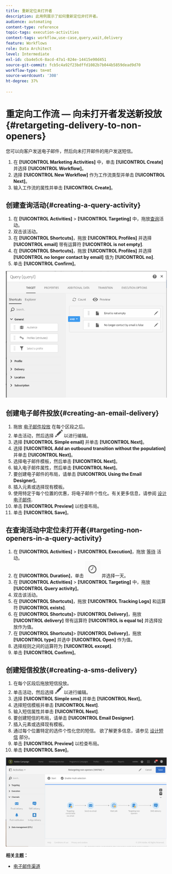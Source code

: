 ```yaml
---
title: 重新定位未打开者
description: 此用例展示了如何重新定位非打开者。
audience: automating
content-type: reference
topic-tags: execution-activities
context-tags: workflow,use-case,query,wait,delivery
feature: Workflows
role: Data Architect
level: Intermediate
exl-id: cba4e5c6-8acd-47a1-824e-14415e90d451
source-git-commit: fcb5c4a92f23bdffd1082b7b044b5859dead9d70
workflow-type: tm+mt
source-wordcount: '308'
ht-degree: 37%

---
```


# 重定向工作流 — 向未打开者发送新投放{#retargeting-delivery-to-non-openers}

您可以向客户发送电子邮件，然后向未打开邮件的用户发送短信。

1. 在 **[!UICONTROL Marketing Activities]** 中，单击 **[!UICONTROL Create]** 并选择 **[!UICONTROL Workflow]**。
1. 选择 **[!UICONTROL New Workflow]** 作为工作流类型并单击 **[!UICONTROL Next]**。
1. 输入工作流的属性并单击 **[!UICONTROL Create]**。

## 创建查询活动{#creating-a-query-activity}

1. 在 **[!UICONTROL Activities]** > **[!UICONTROL Targeting]** 中，拖放[查询](../../automating/using/query.md)活动。
1. 双击该活动。
1. 在 **[!UICONTROL Shortcuts]**，拖放 **[!UICONTROL Profiles]** 并选择 **[!UICONTROL email]** 带有运算符 **[!UICONTROL is not empty]**.
1. 在 **[!UICONTROL Shortcuts]**，拖放 **[!UICONTROL Profiles]** 并选择 **[!UICONTROL no longer contact by email]** 值为 **[!UICONTROL no]**.
1. 单击 **[!UICONTROL Confirm]**。

![](assets/wf-complement-query.png)

## 创建电子邮件投放{#creating-an-email-delivery}

1. 拖放 [电子邮件投放](../../automating/using/email-delivery.md) 在每个区段之后。
1. 单击活动，然后选择 ![](assets/edit_darkgrey-24px.png) 以进行编辑。
1. 选择 **[!UICONTROL Simple email]** 并单击 **[!UICONTROL Next]**。
1. 选择 **[!UICONTROL Add an outbound transition without the population]** 并单击 **[!UICONTROL Next]**。
1. 选择电子邮件模板，然后单击 **[!UICONTROL Next]**。
1. 输入电子邮件属性，然后单击 **[!UICONTROL Next]**。
1. 要创建电子邮件的布局，请单击 **[!UICONTROL Using the Email Designer]**。
1. 插入元素或选择现有模板。
1. 使用特定于每个位置的优惠，将电子邮件个性化。有关更多信息，请参阅 [设计电子邮件](../../designing/using/designing-from-scratch.md#designing-an-email-content-from-scratch).
1. 单击 **[!UICONTROL Preview]** 以检查布局。
1. 单击 **[!UICONTROL Save]**。

## 在查询活动中定位未打开者{#targeting-non-openers-in-a-query-activity}

1. 在 **[!UICONTROL Activities]** > **[!UICONTROL Execution]**，拖放 [等待](../../automating/using/wait.md) 活动。
1. 在 **[!UICONTROL Duration]**，单击 ![](assets/duration-icon.png) 并选择一天。
1. 在 **[!UICONTROL Activities]** > **[!UICONTROL Targeting]** 中，拖放 **[!UICONTROL Query activity]**。
1. 双击该活动。
1. 在 **[!UICONTROL Shortcuts]**，拖放 **[!UICONTROL Tracking Logs]** 和运算符 **[!UICONTROL exists]**.
1. 在 **[!UICONTROL Shortcuts]**> **[!UICONTROL Delivery]**，拖放 **[!UICONTROL delivery]** 带有运算符 **[!UICONTROL is equal to]** 并选择投放作为值。
1. 在 **[!UICONTROL Shortcuts]**> **[!UICONTROL Delivery]**，拖放 **[!UICONTROL type]** 并选中 **[!UICONTROL Open]** 作为值。
1. 选择规则之间的运算符为 **[!UICONTROL except]**.
1. 单击 **[!UICONTROL Confirm]**。

## 创建短信投放{#creating-a-sms-delivery}

1. 在每个区段后拖放短信投放。
1. 单击活动，然后选择 ![](assets/edit_darkgrey-24px.png) 以进行编辑。
1. 选择 **[!UICONTROL Simple sms]** 并单击 **[!UICONTROL Next]**。
1. 选择短信模板并单击 **[!UICONTROL Next]**.
1. 输入短信属性并单击 **[!UICONTROL Next]**.
1. 要创建短信的布局，请单击 **[!UICONTROL Email Designer]**.
1. 插入元素或选择现有模板。
1. 通过每个位置特定的选件个性化您的短信。
欲了解更多信息，请参见 [设计短信](../../channels/using/creating-an-sms-message.md) 部分。
1. 单击 **[!UICONTROL Preview]** 以检查布局。
1. 单击 **[!UICONTROL Save]**。

![](assets/wf-retargeting-non-openers.png)

**相关主题：**

* [电子邮件渠道](../../channels/using/creating-an-email.md)
